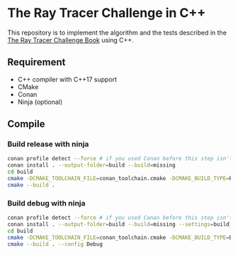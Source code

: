 # The Ray Tracer Challenge in C++

This repository is to implement the algorithm and the tests described in the [The Ray Tracer Challenge Book](http://raytracerchallenge.com/) using C++.

## Requirement

- C++ compiler with C++17 support
- CMake
- Conan
- Ninja (optional)

## Compile

### Build release with ninja

```bash
conan profile detect --force # if you used Conan before this step isn't required.
conan install . --output-folder=build --build=missing
cd build
cmake -DCMAKE_TOOLCHAIN_FILE=conan_toolchain.cmake -DCMAKE_BUILD_TYPE=Release -GNinja ..
cmake --build .
```

### Build debug with ninja

```bash
conan profile detect --force # if you used Conan before this step isn't required.
conan install . --output-folder=build --build=missing --settings=build_type=Debug
cd build
cmake -DCMAKE_TOOLCHAIN_FILE=conan_toolchain.cmake -DCMAKE_BUILD_TYPE=Debug -DCMAKE_EXPORT_COMPILE_COMMANDS=ON -GNinja ..
cmake --build . --config Debug
```
